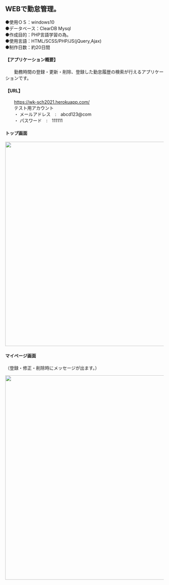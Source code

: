 ## WEBで勤怠管理。  
  
●使用ＯＳ：windows10  
●データベース：ClearDB Mysql  
●作成目的：PHP言語学習の為。  
●使用言語：HTML/SCSS/PHP/JS(jQuery,Ajax)  
●制作日数：約20日間

#### 【アプリケーション概要】　
&emsp;&emsp;勤務時間の登録・更新・削除、登録した勤怠履歴の検索が行えるアプリケーションです。 
#### 【URL】　
&emsp;&emsp;https://wk-sch2021.herokuapp.com/<br> 
&emsp;&emsp;テスト用アカウント<br>
&emsp;&emsp;・ メールアドレス&emsp;:&emsp;abcd123@com<br>
&emsp;&emsp;・ パスワード&emsp;:&emsp;111111<br>


#### トップ画面 
  
<img src="https://user-images.githubusercontent.com/73923419/104114721-f5b69100-534a-11eb-9a40-6933f1aea9ad.png" width="650px">
  
#### マイページ画面
（登録・修正・削除時にメッセージが出ます。）  

  
<img src="https://user-images.githubusercontent.com/73923419/104116314-d1fb4700-535a-11eb-8193-a52d5447878d.png" width="650px">


